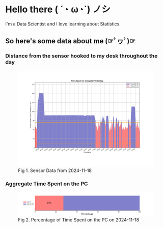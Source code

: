 
# Hello there ( ´◔ ω◔`) ノシ

I'm a Data Scientist and I love learning about Statistics.

## So here's some data about me (☞ﾟヮﾟ)☞


### Distance from the sensor hooked to my desk throughout the day
<figure>
  <picture>
    <source media="(prefers-color-scheme: dark)" srcset="Pi/readme/graphs/lineplot/dark-plot-2024-11-18.png">
    <source media="(prefers-color-scheme: light)" srcset="Pi/readme/graphs/lineplot/light-plot-2024-11-18.png">
    <img alt="Shows a black logo in light color mode and a white one in dark color mode." src="Pi/readme/graphs/lineplot/light-plot-2024-11-18.png">
  </picture>
  <figcaption>Fig 1. Sensor Data from 2024-11-18</figcaption>
</figure>



### Aggregate Time Spent on the PC
<figure>
  <picture>
    <source media="(prefers-color-scheme: dark)" srcset="Pi/readme/graphs/barplot/dark-plot-2024-11-18.png">
    <source media="(prefers-color-scheme: light)" srcset="Pi/readme/graphs/barplot/light-plot-2024-11-18.png">
    <img alt="Shows a black logo in light color mode and a white one in dark color mode." src="Pi/readme/graphs/barplot/light-plot-2024-11-18.png">
  </picture>
  <figcaption>Fig 2. Percentage of Time Spent on the PC on 2024-11-18</figcaption>
</figure>
